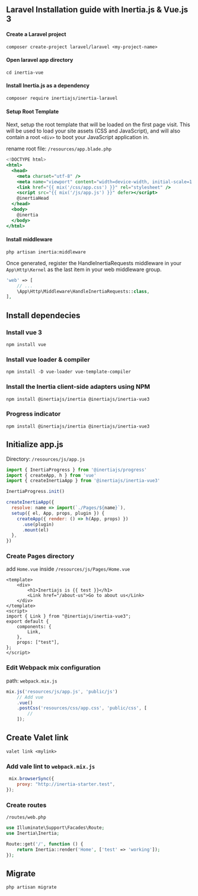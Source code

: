 ## Laravel Installation guide with Inertia.js & Vue.js 3
#### Create a Laravel project
````shell
composer create-project laravel/laravel <my-project-name>
````
#### Open laravel app directory
````shell
cd inertia-vue
````
#### Install Inertia.js as a dependency
````shell
composer require inertiajs/inertia-laravel
````

#### Setup Root Template
Next, setup the root template that will be loaded on the first page visit. This will be used to load your site assets (CSS and JavaScript), and will also contain a root `<div>` to boot your JavaScript application in.

rename root file: `/resources/app.blade.php`
````jsx
<!DOCTYPE html>
<html>
  <head>
    <meta charset="utf-8" />
    <meta name="viewport" content="width=device-width, initial-scale=1.0, maximum-scale=1.0" />
    <link href="{{ mix('/css/app.css') }}" rel="stylesheet" />
    <script src="{{ mix('/js/app.js') }}" defer></script>
    @inertiaHead
  </head>
  <body>
    @inertia
  </body>
</html>
````
#### Install middleware
````shell
php artisan inertia:middleware
````
Once generated, register the HandleInertiaRequests middleware in your `App\Http\Kernel` as the last item in your web middleware group.
````php
'web' => [
    // ...
    \App\Http\Middleware\HandleInertiaRequests::class,
],
````
## Install dependecies
### Install vue 3
````shell
npm install vue
````
### Install vue loader & compiler
````shell
npm install -D vue-loader vue-template-compiler
````
### Install the Inertia client-side adapters using NPM
````shell
npm install @inertiajs/inertia @inertiajs/inertia-vue3
````
### Progress indicator
````shell
npm install @inertiajs/inertia @inertiajs/inertia-vue3
````
## Initialize app.js
Directory: `/resources/js/app.js`
````js
import { InertiaProgress } from '@inertiajs/progress'
import { createApp, h } from 'vue'
import { createInertiaApp } from '@inertiajs/inertia-vue3'

InertiaProgress.init()

createInertiaApp({
  resolve: name => import(`./Pages/${name}`),
  setup({ el, App, props, plugin }) {
    createApp({ render: () => h(App, props) })
      .use(plugin)
      .mount(el)
  },
})
````
### Create Pages directory
add `Home.vue` inside `/resources/js/Pages/Home.vue`
```vue
<template>
    <div>
        <h1>Inertiajs is {{ test }}</h1>
        <Link href="/about-us">Go to about us</Link>
    </div>
</template>
<script>
import { Link } from "@inertiajs/inertia-vue3";
export default {
    components: {
        Link,
    },
    props: ["test"],
};
</script>
```
### Edit Webpack mix configuration
path: `webpack.mix.js`
```js
mix.js('resources/js/app.js', 'public/js')
    // Add vue
    .vue()
    .postCss('resources/css/app.css', 'public/css', [
        //
    ]);
```
## Create Valet link
```shell
valet link <mylink>
```

### Add vale lint to `webpack.mix.js`
```js
 mix.browserSync({
    proxy: "http://inertia-starter.test",
});
```
### Create routes
`/routes/web.php`

```php
use Illuminate\Support\Facades\Route;
use Inertia\Inertia;

Route::get('/', function () {
    return Inertia::render('Home', ['test' => 'working']);
});
```
## Migrate
```shell
php artisan migrate
```